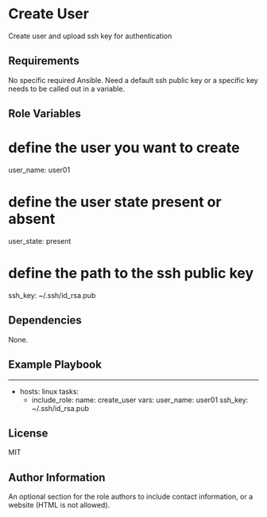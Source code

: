 Create User
=========

Create user and upload ssh key for authentication

Requirements
------------

No specific required Ansible.
Need a default ssh public key or a specific key needs to be called out in a variable.

Role Variables
--------------

# define the user you want to create
user_name: user01
# define the user state present or absent
user_state: present

# define the path to the ssh public key
ssh_key: ~/.ssh/id_rsa.pub


Dependencies
------------

None.

Example Playbook
----------------

---
- hosts: linux
  tasks:
    - include_role:
        name: create_user
      vars:
        user_name: user01
        ssh_key: ~/.ssh/id_rsa.pub

License
-------

MIT

Author Information
------------------

An optional section for the role authors to include contact information, or a website (HTML is not allowed).
